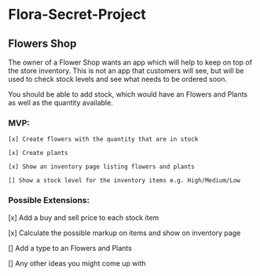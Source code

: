 # Flora-Secret-Project

## Flowers Shop

The owner of a Flower Shop wants an app which will help to keep on top of the store inventory. This is not an app that customers will see, but will be used to check stock levels and see what needs to be ordered soon.

You should be able to add stock, which would have an Flowers and Plants as well as the quantity available.

### MVP:
```
[x] Create flowers with the quantity that are in stock

[x] Create plants

[x] Show an inventory page listing flowers and plants

[] Show a stock level for the inventory items e.g. High/Medium/Low
```

### Possible Extensions:

[x] Add a buy and sell price to each stock item

[x] Calculate the possible markup on items and show on inventory page

[] Add a type to an Flowers and Plants

[] Any other ideas you might come up with
